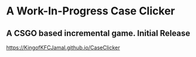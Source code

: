 # A Work-In-Progress Case Clicker
A CSGO based incremental game.
Initial Release
-------------------------------
https://KingofKFCJamal.github.io/CaseClicker
